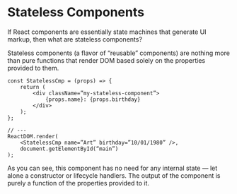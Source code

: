 # Stateless Components

If React components are essentially state machines that generate UI markup, then what are stateless components?

Stateless components (a flavor of “reusable” components) are nothing more than pure functions that render DOM based solely on the properties provided to them.

```
const StatelessCmp = (props) => {
    return (
        <div className=”my-stateless-component”>
            {props.name}: {props.birthday}
        </div>
    );
};

// ---
ReactDOM.render(
    <StatelessCmp name=”Art” birthday=”10/01/1980” />,
    document.getElementById(“main”)
);
```

As you can see, this component has no need for any internal state — let alone a constructor or lifecycle handlers. The output of the component is purely a function of the properties provided to it.